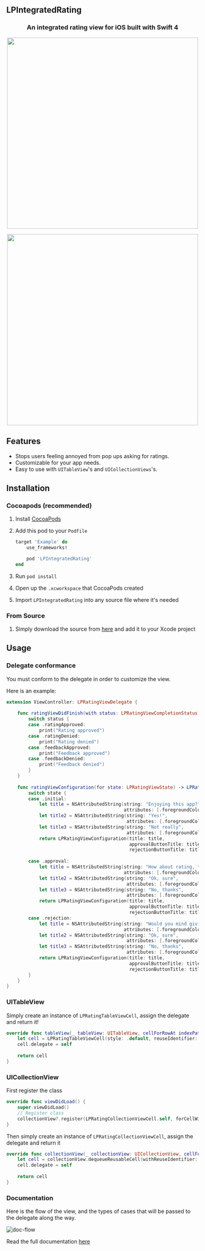 ## LPIntegratedRating

<h3 align="center">An integrated rating view for iOS built with Swift 4</h3>

<p align="center">
<img src="https://raw.githubusercontent.com/luispadron/LPIntegratedRating/master/.github/Demo.png" width="500"/>  
</p>

<p align="center">
<img src="https://raw.githubusercontent.com/luispadron/LPIntegratedRating/master/.github/ViewFlow.png" width="500"/>  
</p>

## Features

- Stops users feeling annoyed from pop ups asking for ratings.
- Customizable for your app needs.
- Easy to use with `UITableView`'s and `UICollectionViews`'s.

## Installation

### Cocoapods (recommended)

1. Install [CocoaPods](https://cocoapods.org)
2. Add this pod to your `Podfile`

	```ruby
	target 'Example' do
		use_frameworks!

		pod 'LPIntegratedRating'
	end
	```
3. Run `pod install`
4. Open up the `.xcworkspace` that CocoaPods created
5. Import `LPIntegratedRating` into any source file where it's needed

### From Source

1. Simply download the source from [here](https://github.com/luispadron/LPIntegratedRating/tree/master/LPIntegratedRating) and add it to your Xcode project

## Usage

### Delegate conformance

You must conform to the delegate in order to customize the view.

Here is an example:

```swift
extension ViewController: LPRatingViewDelegate {
    
    func ratingViewDidFinish(with status: LPRatingViewCompletionStatus) {
        switch status {
        case .ratingApproved:
            print("Rating approved")
        case .ratingDenied:
            print("Rating denied")
        case .feedbackApproved:
            print("Feedback approved")
        case .feedbackDenied:
            print("Feedback denied")
        }
    }
    
    func ratingViewConfiguration(for state: LPRatingViewState) -> LPRatingViewConfiguration? {
        switch state {
        case .initial:
            let title = NSAttributedString(string: "Enjoying this app?",
                                           attributes: [.foregroundColor: UIColor.white])
            let title2 = NSAttributedString(string: "Yes!",
                                            attributes: [.foregroundColor: UIColor(red: 0.376, green: 0.788, blue: 0.773, alpha: 1.00)])
            let title3 = NSAttributedString(string: "Not really",
                                            attributes: [.foregroundColor: UIColor.white])
            return LPRatingViewConfiguration(title: title,
                                             approvalButtonTitle: title2,
                                             rejectionButtonTitle: title3)
            
        case .approval:
            let title = NSAttributedString(string: "How about rating, then?",
                                           attributes: [.foregroundColor: UIColor.white])
            let title2 = NSAttributedString(string: "Ok, sure",
                                            attributes: [.foregroundColor: UIColor(red: 0.376, green: 0.788, blue: 0.773, alpha: 1.00)])
            let title3 = NSAttributedString(string: "No, thanks",
                                            attributes: [.foregroundColor: UIColor.white])
            return LPRatingViewConfiguration(title: title,
                                             approvalButtonTitle: title2,
                                             rejectionButtonTitle: title3)
        case .rejection:
            let title = NSAttributedString(string: "Would you mind giving us some feedback",
                                           attributes: [.foregroundColor: UIColor.white])
            let title2 = NSAttributedString(string: "Ok, sure",
                                            attributes: [.foregroundColor: UIColor(red: 0.376, green: 0.788, blue: 0.773, alpha: 1.00)])
            let title3 = NSAttributedString(string: "No, thanks",
                                            attributes: [.foregroundColor: UIColor.white])
            return LPRatingViewConfiguration(title: title,
                                             approvalButtonTitle: title2,
                                             rejectionButtonTitle: title3)
        }
    }
}

```



### UITableView

Simply create an instance of `LPRatingTableViewCell`, assign the delegate and return it!

```swift
override func tableView(_ tableView: UITableView, cellForRowAt indexPath: IndexPath) -> UITableViewCell {
	let cell = LPRatingTableViewCell(style: .default, reuseIdentifier: nil)
	cell.delegate = self
        
	return cell
}
```

### UICollectionView

First register the class

```swift
override func viewDidLoad() {
    super.viewDidLoad()
    // Register class
    collectionView?.register(LPRatingCollectionViewCell.self, forCellWithReuseIdentifier: "testCell")
}
```
Then simply create an instance of `LPRatingCollectionViewCell`, assign the delegate and return it

```swift
override func collectionView(_ collectionView: UICollectionView, cellForItemAt indexPath: IndexPath) -> UICollectionViewCell {
    let cell = collectionView.dequeueReusableCell(withReuseIdentifier: "testCell", for: indexPath) as! LPRatingCollectionViewCell
    cell.delegate = self
    
    return cell
}
```

### Documentation

Here is the flow of the view, and the types of cases that will be passed to the delegate along the way.

![doc-flow](https://raw.githubusercontent.com/luispadron/LPIntegratedRating/master/.github/DocumentationFlow.png)

Read the full documentation [here](https://htmlpreview.github.io/?https://raw.githubusercontent.com/luispadron/LPIntegratedRating/master/docs/index.html)



